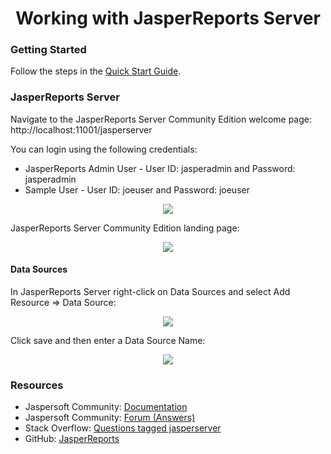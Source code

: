 <h1 align="center">Working with JasperReports Server</h1>

### Getting Started

Follow the steps in the [Quick Start Guide](https://github.com/Robinyo/serendipity-api/blob/master/projects/spring-boot/docs/developer/quick-start-guide.md).

### JasperReports Server

Navigate to the JasperReports Server Community Edition welcome page: http://localhost:11001/jasperserver

You can login using the following credentials:
* JasperReports Admin User - User ID: jasperadmin and Password: jasperadmin
* Sample User - User ID: joeuser and Password: joeuser

<p align="center">
  <img src="https://github.com/Robinyo/serendipity-api/blob/master/projects/spring-boot/docs/screen-shots/jasperserver-login.png">
</p>

JasperReports Server Community Edition landing page:

<p align="center">
  <img src="https://github.com/Robinyo/serendipity-api/blob/master/projects/spring-boot/docs/screen-shots/jasperserver-landing-page.png">
</p>

#### Data Sources

In JasperReports Server right-click on Data Sources and select Add Resource => Data Source:

<p align="center">
  <img src="https://github.com/Robinyo/serendipity-api/blob/master/projects/spring-boot/docs/screen-shots/jasperserver-add-resource-data-source.png">
</p>

Click save and then enter a Data Source Name: 

<p align="center">
  <img src="https://github.com/Robinyo/serendipity-api/blob/master/projects/spring-boot/docs/screen-shots/jasperserver-data-source-name.png">
</p>

### Resources

* Jaspersoft Community: [Documentation](https://community.jaspersoft.com/documentation?version=59011)
* Jaspersoft Community: [Forum (Answers)](https://community.jaspersoft.com/answers)
* Stack Overflow: [Questions tagged jasperserver](https://stackoverflow.com/questions/tagged/jasperserver)
* GitHub: [JasperReports](https://github.com/TIBCOSoftware/jasperreports)
